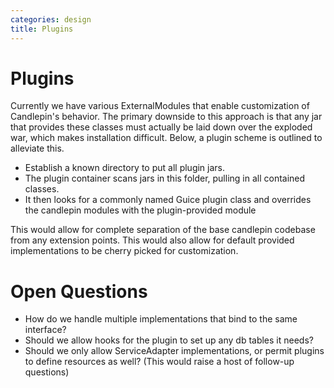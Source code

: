 ```yaml
---
categories: design
title: Plugins
---
```

# Plugins
Currently we have various ExternalModules that enable customization of
Candlepin's behavior.  The primary downside to this approach is that any jar
that provides these classes must actually be laid down over the exploded war,
which makes installation difficult.  Below, a plugin scheme is outlined to
alleviate this.

* Establish a known directory to put all plugin jars.
* The plugin container scans jars in this folder, pulling in all contained
  classes.
* It then looks for a commonly named Guice plugin class and overrides the
  candlepin modules with the plugin-provided module

This would allow for complete separation of the base candlepin codebase from
any extension points.  This would also allow for default provided
implementations to be cherry picked for customization.

# Open Questions
* How do we handle multiple implementations that bind to the same interface?
* Should we allow hooks for the plugin to set up any db tables it needs?
* Should we only allow ServiceAdapter implementations, or permit plugins to
  define resources as well?  (This would raise a host of follow-up questions)
